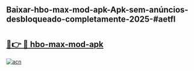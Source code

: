 ## Baixar-hbo-max-mod-apk-Apk-sem-anúncios-desbloqueado-completamente-2025-#aetfl

# <h2><a href="https://ainizakaria.my?title=hbo-max-mod-apk&ref=20M">🔗👉 🔴 hbo-max-mod-apk</a></h2>

[![acn](https://github.com/user-attachments/assets/0f9c940e-d8b0-45ae-aac7-cd30a18b3e1c)](https://ainizakaria.my?title=hbo-max-mod-apk&ref=20M)

